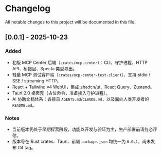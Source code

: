 # Changelog

All notable changes to this project will be documented in this file.

## [0.0.1] - 2025-10-23

### Added

- 初版 MCP Center 后端（`crates/mcp-center`）：CLI、守护进程、HTTP API、桥接层、Specta 类型导出。
- 轻量 MCP 测试客户端（`crates/mcp-center-test-client`），支持 stdio / SSE / streaming HTTP。
- React + Tailwind v4 WebUI，集成 shadcn/ui、React Query、Zustand。
- Tauri 2.0 桌面壳（占位命令，准备接入守护进程）。
- AI 协助文档体系：各目录 `AGENTS.md`/`CLAUDE.md`，以及面向人类开发者的 `README.md`。

### Notes

- 当前版本仍处于早期探索阶段，功能以开发与验证为主，生产部署前请务必评估。
- 版本号在 Rust crates、Tauri、前端 `package.json` 均统一为 `0.0.1`，尚未发布 Git tag。
